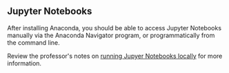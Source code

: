 
## Jupyter Notebooks

After installing Anaconda, you should be able to access Jupyter Notebooks manually via the Anaconda Navigator program, or programmatically from the command line.

Review the professor's notes on [running Jupyer Notebooks locally](./../../notes/devtools/jupyter-notebooks.md) for more information.
